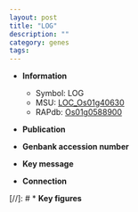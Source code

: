 ```yaml
---
layout: post
title: "LOG"
description: ""
category: genes
tags: 
---
```


* **Information**  
    + Symbol: LOG  
    + MSU: [LOC_Os01g40630](http://rice.uga.edu/cgi-bin/ORF_infopage.cgi?orf=LOC_Os01g40630)  
    + RAPdb: [Os01g0588900](http://rapdb.dna.affrc.go.jp/viewer/gbrowse_details/irgsp1?name=Os01g0588900)  

* **Publication**  

* **Genbank accession number**  

* **Key message**  

* **Connection**  

[//]: # * **Key figures**  



